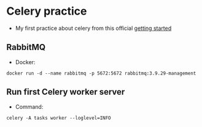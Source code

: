# Celery practice

- My first practice about celery from this official [getting started](https://docs.celeryq.dev/en/stable/getting-started/first-steps-with-celery.html)



## RabbitMQ

- Docker:
```
docker run -d --name rabbitmq -p 5672:5672 rabbitmq:3.9.29-management
```

## Run first Celery worker server

- Command:
```
celery -A tasks worker --loglevel=INFO
```